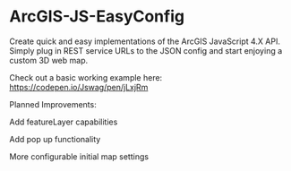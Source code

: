 # ArcGIS-JS-EasyConfig
Create quick and easy implementations of the ArcGIS JavaScript 4.X API. Simply plug in REST service URLs to the JSON config and start enjoying a custom 3D web map.

Check out a basic working example here: https://codepen.io/Jswag/pen/jLxjRm

Planned Improvements:

Add featureLayer capabilities

Add pop up functionality

More configurable initial map settings
